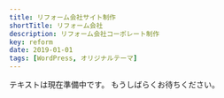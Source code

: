 ```yaml
---
title: リフォーム会社サイト制作
shortTitle: リフォーム会社
description: リフォーム会社コーポレート制作
key: reform
date: 2019-01-01
tags: [WordPress, オリジナルテーマ]
---
```


テキストは現在準備中です。
もうしばらくお待ちください。
